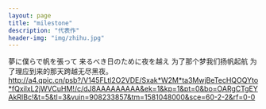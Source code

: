 ```yaml
---
layout: page
title: "milestone"
description: "代表作"
header-img: "img/zhihu.jpg"
---
```


夢に僕らで帆を張って
来るべき日のために夜を越え
为了那个梦我们扬帆起航
为了理应到来的那天跨越无尽黑夜。
http://a4.qpic.cn/psb?/V145FLtl2O2VDE/Sxak*W2M*ta3MwjBeTecHQOQYto*fQxilxL2jWVCuHM!/c/dJ8AAAAAAAAA&ek=1&kp=1&pt=0&bo=OARgCTgEYAkRIBc!&t=5&tl=3&vuin=908233857&tm=1581048000&sce=60-2-2&rf=0-0






